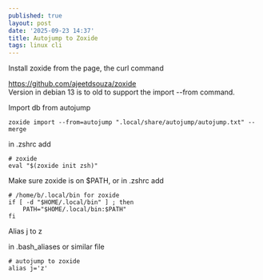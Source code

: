 ```yaml
---
published: true
layout: post
date: '2025-09-23 14:37'
title: Autojump to Zoxide
tags: linux cli 
---
```

Install zoxide from the page, the curl command
 
<https://github.com/ajeetdsouza/zoxide>  
Version in debian 13 is to old to support the import --from command.

Import db from autojump

    zoxide import --from=autojump ".local/share/autojump/autojump.txt" --merge

in .zshrc add

    # zoxide
    eval "$(zoxide init zsh)"

Make sure zoxide is on $PATH, or in .zshrc add

    # /home/b/.local/bin for zoxide
    if [ -d "$HOME/.local/bin" ] ; then
        PATH="$HOME/.local/bin:$PATH"
    fi

Alias j to z

in .bash_aliases or similar file

    # autojump to zoxide
    alias j='z'
